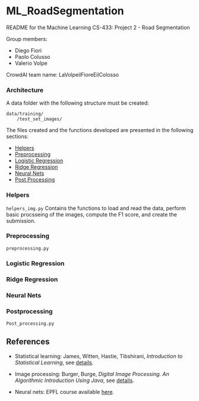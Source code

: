 # ML_RoadSegmentation

README for the Machine Learning CS-433: Project 2 - Road Segmentation

Group members: 
- Diego Fiori
- Paolo Colusso 
- Valerio Volpe

CrowdAI team name: LaVolpeilFioreEilColosso

### Architecture

A data folder with the following structure must be created:

```
data/training/
    /test_set_images/
```

The files created and the functions developed are presented in the following sections:

* [Helpers](#helpers)
* [Preprocessing](#prepr)
* [Logistic Regression](#logistic)
* [Ridge Regression](#ridge)
* [Neural Nets](#cnn)
* [Post Processing](#pp)

### <a name="helpers"></a>Helpers
```helpers_img.py```
Contains the functions to load and read the data, perform basic procsseing of the images, compute the F1 score, and create the submission.

### <a name="prepr"></a>Preprocessing
```preprocessing.py```

### <a name="logistic"></a>Logistic Regression
### <a name="ridge"></a>Ridge Regression
### <a name="cnn"></a>Neural Nets
### <a name="pp"></a>Postprocessing
```Post_processing.py```



## References

+ Statistical learning: James, Witten, Hastie, Tibshirani, *Introduction to Statistical Learning*, see [details](https://www-bcf.usc.edu/~gareth/ISL/).

+ Image processing: Burger, Burge, *Digital Image Processing. An Algorithmic Introduction Using Java*, see [details](https://www.springer.com/de/book/9781447166832).

+ Neural nets: EPFL course available [here](https://fleuret.org/ee559-2018/dlc/).
